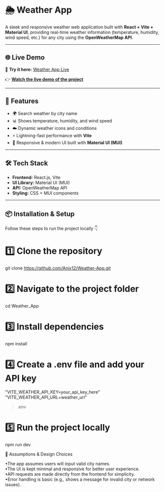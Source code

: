 # 🌦️ Weather App  
  
A sleek and responsive weather web application built with **React + Vite + Material UI**, providing real-time weather information (temperature, humidity, wind speed, etc.) for any city using the **OpenWeatherMap API**.  
  
---  
## 🌐 Live Demo  
 
🚀 **Try it here:** [Weather App Live](https://weather-app-rosy-chi-90.vercel.app/)  
    
👉 [**Watch the live demo of the project**]([https://www.loom.com/share/your-video-link-here](https://www.loom.com/share/807ba9584a7e45f49c9d48ec19102501?sid=83d9028a-33dd-4f3b-b6b0-c09498f90894))
   
  
---  
  
## 🚀 Features  
  
- 🌍 Search weather by city name   
- 📊 Shows temperature, humidity, and wind speed    
- ☁️ Dynamic weather icons and conditions    
- ⚡ Lightning-fast performance with **Vite**    
- 🎨 Responsive & modern UI built with **Material UI (MUI)**    
  
---  
  
## 🛠️ Tech Stack  

- **Frontend:** React.js, Vite  
- **UI Library:** Material UI (MUI)   
- **API:** OpenWeatherMap API  
- **Styling:** CSS + MUI components    
  
---  
  
## 📦 Installation & Setup  
  
Follow these steps to run the project locally 👇  
  
# 1️⃣ Clone the repository  
git clone https://github.com/Anix12/Weather-App.git  
  
# 2️⃣ Navigate to the project folder  
cd Weather_App  
  
# 3️⃣ Install dependencies  
npm install  
  
# 4️⃣ Create a .env file and add your API key  
"VITE_WEATHER_API_KEY=your_api_key_here"  
"VITE_WEATHER_API_URL=weather_url"  
> .env  
  
# 5️⃣ Run the project locally  
npm run dev  
  
📌 Assumptions & Design Choices  
  
•The app assumes users will input valid city names.  
•The UI is kept minimal and responsive for better user experience.  
•API requests are made directly from the frontend for simplicity.  
•Error handling is basic (e.g., shows a message for invalid city or network issues).  
